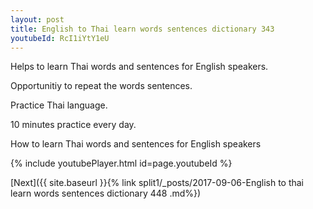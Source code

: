 ```yaml
---
layout: post
title: English to Thai learn words sentences dictionary 343 
youtubeId: RcI1iYtY1eU
---
```

 
 
Helps to learn Thai words and sentences for English speakers.

Opportunitiy to repeat the words sentences. 

Practice Thai language. 
 
10 minutes practice every day. 
 
How to learn Thai words and sentences for English speakers 
 
{% include youtubePlayer.html id=page.youtubeId %}
 
 
[Next]({{ site.baseurl }}{% link  split1/_posts/2017-09-06-English to thai learn words sentences dictionary 448 .md%})
 

